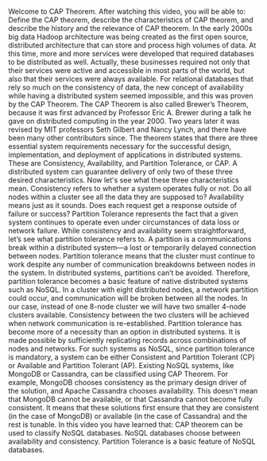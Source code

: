 Welcome to CAP Theorem. After watching this video, you will be able to:
Define the CAP theorem, describe the characteristics of CAP theorem, and
describe the history and the relevance of CAP theorem.
In the early 2000s big data Hadoop architecture was being created as the first open source,
distributed architecture that can store and process high volumes of data. At this time,
more and more services were developed that required databases to be distributed as well.
Actually, these businesses required not only that their services were active
and accessible in most parts of the world, but also that their services were always available.
For relational databases that rely so much on the consistency of data,
the new concept of availability while having a distributed system seemed impossible,
and this was proven by the CAP Theorem. The CAP Theorem is also called Brewer’s Theorem,
because it was first advanced by Professor Eric A. Brewer during a talk he gave on
distributed computing in the year 2000. Two years later it was revised by MIT
professors Seth Gilbert and Nancy Lynch, and there have been many other contributors since.
The theorem states that there are three essential system requirements necessary for the successful
design, implementation, and deployment of applications in distributed systems. These
are Consistency, Availability, and Partition Tolerance, or CAP.
A distributed system can guarantee delivery of only two of these three desired characteristics.
Now let's see what these three characteristics mean.
Consistency refers to whether a system operates fully or not. Do all nodes within a cluster
see all the data they are supposed to? Availability means just as it sounds.
Does each request get a response outside of failure or success?
Partition Tolerance represents the fact that a given system continues to operate even under
circumstances of data loss or network failure. While consistency and availability seem
straightforward, let’s see what partition tolerance refers to.
A partition is a communications break within a distributed system—a lost or temporarily
delayed connection between nodes. Partition tolerance means that the
cluster must continue to work despite any number of communication breakdowns
between nodes in the system. In distributed systems,
partitions can’t be avoided. Therefore, partition tolerance
becomes a basic feature of native distributed systems such as NoSQL.
In a cluster with eight distributed nodes, a network partition could occur, and communication
will be broken between all the nodes. In our case, instead of one 8-node
cluster we will have two smaller 4-node clusters available. Consistency between
the two clusters will be achieved when network communication is re-established.
Partition tolerance has become more of a necessity than an option in distributed systems. It is made
possible by sufficiently replicating records across combinations of nodes and networks.
For such systems as NoSQL, since partition tolerance is mandatory, a system can
be either Consistent and Partition Tolerant (CP) or Available and Partition Tolerant (AP).
Existing NoSQL systems, like MongoDB or Cassandra, can be classified using CAP Theorem. For example,
MongoDB chooses consistency as the primary design driver of the solution,
and Apache Cassandra chooses availability. This doesn't mean that MongoDB cannot be
available, or that Cassandra cannot become fully consistent. It means that these solutions first
ensure that they are consistent (in the case of MongoDB) or available (in the case
of Cassandra) and the rest is tunable. In this video you have learned that:
CAP theorem can be used to classify NoSQL databases.
NoSQL databases choose between availability and consistency.
Partition Tolerance is a basic feature of NoSQL databases.